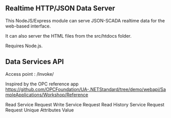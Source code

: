 ## Realtime HTTP/JSON Data Server

This NodeJS/Express module can serve JSON-SCADA realtime data for the web-based interface.

It can also server the HTML files from the src/htdocs folder.

Requires Node.js.

## Data Services API

Access point : /Invoke/

Inspired by the OPC reference app https://github.com/OPCFoundation/UA-.NETStandard/tree/demo/webapi/SampleApplications/Workshop/Reference

Read Service Request
Write Service Request
Read History Service Request
Request Unique Attributes Value


